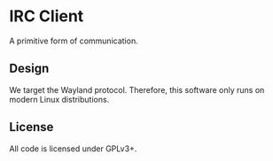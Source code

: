 # IRC Client

A primitive form of communication.

## Design

We target the Wayland protocol. Therefore, this software only runs on modern
Linux distributions.

## License

All code is licensed under GPLv3+.
